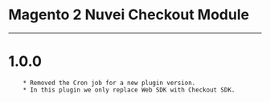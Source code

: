 # Magento 2 Nuvei Checkout Module

---

# 1.0.0
```
    * Removed the Cron job for a new plugin version.
	* In this plugin we only replace Web SDK with Checkout SDK.
```
